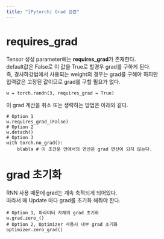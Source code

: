 ```yaml
---
title: "[Pytorch] Grad 관련"
---
```


# requires_grad
Tensor 생성 parameter에는 **requires_grad**가 존재한다.    
default값은 False로 이 값을 True로 할경우 grad를 구하게 된다.   
즉, 경사하강법에서 사용되는 weight의 경우는 grad를 구해야 하지만   
입력값은 고정된 값이므로 grad를 구할 필요가 없다.   
```
w = torch.randn(3, requires_grad = True)
```

이 grad 계산을 취소 또는 생략하는 방법은 아래와 같다.  
```
# Option 1
w.requires_grad_(False)
# Option 2
w.detach()
# Option 3
with torch.no_grad():
    blabla # 이 조건문 안에서의 연산은 grad 연산이 되지 않는다.
```

# grad 초기화
RNN 사용 때문에 grad는 계속 축적되게 되어있다.    
따라서 매 Update 마다 grad를 초기화 해줘야 한다.  
```
# Option 1, 파라미터 자체의 grad 초기화
w.grad.zero_()
# Option 2, Optimizer 사용시 내부 grad 초기화
optimizer.zero_grad()
```
